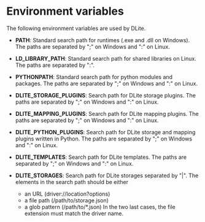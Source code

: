 Environment variables
=====================
The following environment variables are used by DLite.

  - **PATH**: Standard search path for runtimes (.exe and .dll on Windows).
    The paths are separated by ";" on Windows and ":" on Linux.

  - **LD_LIBRARY_PATH**: Standard search path for shared libraries on
    Linux.  The paths are separated by ":".

  - **PYTHONPATH**: Standard search path for python modules and packages.
    The paths are separated by ";" on Windows and ":" on Linux.

  - **DLITE_STORAGE_PLUGINS**: Search path for DLite storage plugins.
    The paths are separated by ";" on Windows and ":" on Linux.

  - **DLITE_MAPPING_PLUGINS**: Search path for DLite mapping plugins.
    The paths are separated by ";" on Windows and ":" on Linux.

  - **DLITE_PYTHON_PLUGINS**: Search path for DLite storage and mapping
    plugins written in Python.
    The paths are separated by ";" on Windows and ":" on Linux.

  - **DLITE_TEMPLATES**: Search path for DLite templates.
    The paths are separated by ";" on Windows and ":" on Linux.

  - **DLITE_STORAGES**: Search path for DLite storages separated by "|".
    The elements in the search path should be either
      - an URL (driver://location?options)
      - a file path (/path/to/storage.json)
      - a glob pattern (/path/to/*.json)
    In the two last cases, the file extension must match the driver name.
